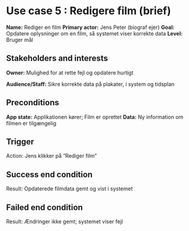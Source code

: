 # Use case 5 : Redigere film (brief)
**Name:** Rediger en film
**Primary actor:** Jens Peter (biograf ejer)
**Goal:** Opdatere oplysninger om en film, så systemet viser korrekte data
**Level:** Bruger mål

## Stakeholders and interests

**Owner:** Mulighed for at rette fejl og opdatere hurtigt

**Audience/Staff:** Sikre korrekte data på plakater, i system og tidsplan

## Preconditions
**App state:** Applikationen kører; Film er oprettet
**Data:** Ny information om filmen er tilgængelig

## Trigger
Action: Jens klikker på “Rediger film”

## Success end condition
Result: Opdaterede filmdata gemt og vist i systemet

## Failed end condition
Result: Ændringer ikke gemt; systemet viser fejl